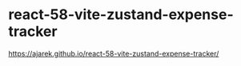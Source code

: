 # react-58-vite-zustand-expense-tracker

https://ajarek.github.io/react-58-vite-zustand-expense-tracker/
